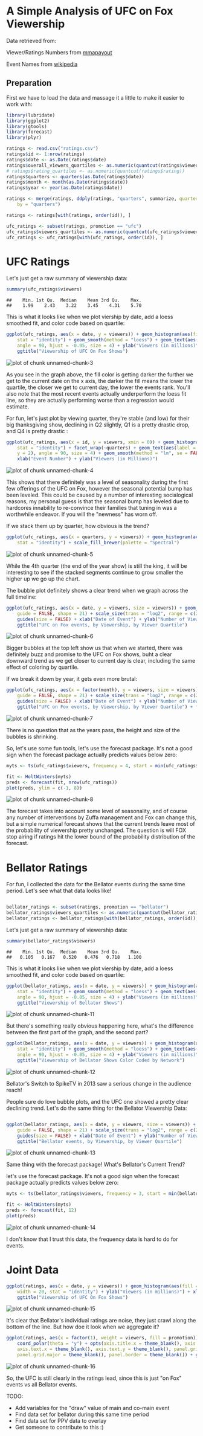 A Simple Analysis of UFC on Fox Viewership
========================================================

Data retrieved from:

Viewer/Ratings Numbers from [mmapayout](http://mmapayout.com/2014/04/ufc-on-fox-11-overnight-rating-1-99m-viewers/)

Event Names from [wikipedia](http://en.wikipedia.org/wiki/UFC_on_Fox)

## Preparation

First we have to load the data and massage it a little to make it easier to
work with:


```r
library(lubridate)
library(ggplot2)
library(gtools)
library(forecast)
library(plyr)

ratings <- read.csv("ratings.csv")
ratings$id <- 1:nrow(ratings)
ratings$date <- as.Date(ratings$date)
ratings$overall_viewers_quartiles <- as.numeric(quantcut(ratings$viewers))
# ratings$rating_quartiles <- as.numeric(quantcut(ratings$rating))
ratings$quarters <- quarters(as.Date(ratings$date))
ratings$month <- month(as.Date(ratings$date))
ratings$year <- year(as.Date(ratings$date))

ratings <- merge(ratings, ddply(ratings, "quarters", summarize, quarters.viewers = sum(viewers)), 
    by = "quarters")

ratings <- ratings[with(ratings, order(id)), ]

ufc_ratings <- subset(ratings, promotion == "ufc")
ufc_ratings$viewers_quartiles <- as.numeric(quantcut(ufc_ratings$viewers))
ufc_ratings <- ufc_ratings[with(ufc_ratings, order(id)), ]
```


UFC Ratings
===================

Let's just get a raw summary of viewership data:


```r
summary(ufc_ratings$viewers)
```

```
##    Min. 1st Qu.  Median    Mean 3rd Qu.    Max. 
##    1.99    2.43    3.22    3.45    4.31    5.70
```

This is what it looks like when we plot viership by date, add a loess smoothed fit, and color code based on quartile:


```r
ggplot(ufc_ratings, aes(x = date, y = viewers)) + geom_histogram(aes(fill = viewers_quartiles), 
    stat = "identity") + geom_smooth(method = "loess") + geom_text(aes(label = show), 
    angle = 90, hjust = -0.05, size = 4) + ylab("Viewers (in millions)") + xlab("Date of Show") + 
    ggtitle("Viewership of UFC On Fox Shows")
```

![plot of chunk unnamed-chunk-3](figure/unnamed-chunk-3.png) 


As you see in the graph above, the fill color is getting darker the further
we get to the current date on the x axis, the darker the fill means the lower
the quartile, the closer we get to current day, the lower the events rank. You'll
also note that the most recent events actually underperform the loess fit line,
so they are actually performing worse than a regression would estimate.

For fun, let's just plot by viewing quarter, they're stable (and low) for their 
big thanksgiving show, declining in Q2 slightly, Q1 is a pretty drastic drop, 
and Q4 is pretty drastic :


```r
ggplot(ufc_ratings, aes(x = id, y = viewers, xmin = 0)) + geom_histogram(aes(fill = viewers_quartiles), 
    stat = "identity") + facet_wrap(~quarters) + geom_text(aes(label = show, 
    y = 2), angle = 90, size = 4) + geom_smooth(method = "lm", se = FALSE) + 
    xlab("Event Number") + ylab("Viewers (in Millions)")
```

![plot of chunk unnamed-chunk-4](figure/unnamed-chunk-4.png) 


This shows that there definitely was a level of seasonality during the first few
offerings of the UFC on Fox, however the seasonal potential bump has been leveled.
This could be caused by a number of interesting socialogical reasons, my personal
guess is that the seasonal bump has leveled due to hardcores innability to 
re-convince their families that tuning in was a worthwhile endeavor. If you will
the "newness" has worn off.

If we stack them up by quarter, how obvious is the trend?


```r
ggplot(ufc_ratings, aes(x = quarters, y = viewers)) + geom_histogram(aes(fill = show), 
    stat = "identity") + scale_fill_brewer(palette = "Spectral")
```

![plot of chunk unnamed-chunk-5](figure/unnamed-chunk-5.png) 


While the 4th quarter (the end of the year show) is still the king, it will
be interesting to see if the stacked segments continue to grow smaller the higher
up we go up the chart.

The bubble plot definitely shows a clear trend when we graph across the 
full timeline:


```r
ggplot(ufc_ratings, aes(x = date, y = viewers, size = viewers)) + geom_point(aes(fill = factor(viewers_quartiles)), 
    guide = FALSE, shape = 21) + scale_size(trans = "log2", range = c(2, 20)) + 
    guides(size = FALSE) + xlab("Date of Event") + ylab("Number of Viewers (in millions)") + 
    ggtitle("UFC on Fox events, by Viewership, by Viewer Quartile")
```

![plot of chunk unnamed-chunk-6](figure/unnamed-chunk-6.png) 

Bigger bubbles at the top left show us that when we started, there was definitely
buzz and promise to the UFC on Fox shows, buht a clear downward trend as we get
closer to current day is clear, including the same effect of coloring by quartile.

If we break it down by year, it gets even more brutal:


```r
ggplot(ufc_ratings, aes(x = factor(month), y = viewers, size = viewers)) + geom_point(aes(fill = factor(viewers_quartiles)), 
    guide = FALSE, shape = 21) + scale_size(trans = "log2", range = c(2, 20)) + 
    guides(size = FALSE) + xlab("Date of Event") + ylab("Number of Viewers (in millions)") + 
    ggtitle("UFC on Fox events, by Viewership, by Viewer Quartile") + facet_wrap(~year)
```

![plot of chunk unnamed-chunk-7](figure/unnamed-chunk-7.png) 


There is no question that as the years pass, the height and size of the bubbles
is shrinking.

So, let's use some fun tools, let's use the forecast package. It's not a good
sign when the forecast package actually predicts values below zero:


```r
myts <- ts(ufc_ratings$viewers, frequency = 4, start = min(ufc_ratings$date))

fit <- HoltWinters(myts)
preds <- forecast(fit, nrow(ufc_ratings))
plot(preds, ylim = c(-1, 8))
```

![plot of chunk unnamed-chunk-8](figure/unnamed-chunk-8.png) 


The forecast takes into account some level of seasonality, and of course any 
number of interventions by Zuffa management and Fox can change this, but a 
simple numerical forecast shows that the current trends leave most of the 
probability of viewership pretty unchanged. The question is will FOX stop airing
if ratings hit the lower bound of the probability distribution of the forecast.

Bellator Ratings
==============================

For fun, I collected the data for the Bellator events during the same time
period. Let's see what that data looks like!


```r

bellator_ratings <- subset(ratings, promotion == "bellator")
bellator_ratings$viewers_quartiles <- as.numeric(quantcut(bellator_ratings$viewers))
bellator_ratings <- bellator_ratings[with(bellator_ratings, order(id)), ]
```


Let's just get a raw summary of viewership data:


```r
summary(bellator_ratings$viewers)
```

```
##    Min. 1st Qu.  Median    Mean 3rd Qu.    Max. 
##   0.105   0.167   0.520   0.476   0.718   1.100
```


This is what it looks like when we plot viership by date, add a loess smoothed fit, and color code based on quartile:


```r
ggplot(bellator_ratings, aes(x = date, y = viewers)) + geom_histogram(aes(fill = factor(viewers_quartiles)), 
    stat = "identity") + geom_smooth(method = "loess") + geom_text(aes(label = show), 
    angle = 90, hjust = -0.05, size = 4) + ylab("Viewers (in millions)") + xlab("Date of Show") + 
    ggtitle("Viewership of Bellator Shows")
```

![plot of chunk unnamed-chunk-11](figure/unnamed-chunk-11.png) 


But there's something really obvious happening here, what's the difference between the first 
part of the graph, and the second part? 



```r
ggplot(bellator_ratings, aes(x = date, y = viewers)) + geom_histogram(aes(fill = factor(network)), 
    stat = "identity") + geom_smooth(method = "loess") + geom_text(aes(label = show), 
    angle = 90, hjust = -0.05, size = 4) + ylab("Viewers (in millions)") + xlab("Date of Show") + 
    ggtitle("Viewership of Bellator Shows Color Coded by Network")
```

![plot of chunk unnamed-chunk-12](figure/unnamed-chunk-12.png) 


Bellator's Switch to SpikeTV in 2013 saw a serious change in the audience reach!

People sure do love bubble plots, and the UFC one showed a pretty clear
declining trend. Let's do the same thing for the Bellator Viewership
Data:



```r

ggplot(bellator_ratings, aes(x = date, y = viewers, size = viewers)) + geom_point(aes(fill = factor(viewers_quartiles)), 
    guide = FALSE, shape = 21) + scale_size(trans = "log2", range = c(2, 20)) + 
    guides(size = FALSE) + xlab("Date of Event") + ylab("Number of Viewers (in millions)") + 
    ggtitle("Bellator events, by Viewership, by Viewer Quartile")
```

![plot of chunk unnamed-chunk-13](figure/unnamed-chunk-13.png) 


Same thing with the forecast package! What's Bellator's Current Trend?

let's use the forecast package. It's not a good
sign when the forecast package actually predicts values below zero:


```r
myts <- ts(bellator_ratings$viewers, frequency = 3, start = min(bellator_ratings$date))

fit <- HoltWinters(myts)
preds <- forecast(fit, 12)
plot(preds)
```

![plot of chunk unnamed-chunk-14](figure/unnamed-chunk-14.png) 


I don't know that I trust this data, the frequency data is hard to do for events.

Joint Data
============================


```r
ggplot(ratings, aes(x = date, y = viewers)) + geom_histogram(aes(fill = promotion), 
    width = 20, stat = "identity") + ylab("Viewers (in millions)") + xlab("Date of Show") + 
    ggtitle("Viewership of UFC On Fox Shows")
```

![plot of chunk unnamed-chunk-15](figure/unnamed-chunk-15.png) 


It's clear that Bellator's individual ratings are noise, they
just crawl along the bottom of the line. But how doe it look
when we aggregate it?


```r
ggplot(ratings, aes(x = factor(1), weight = viewers, fill = promotion)) + geom_bar(width = 1) + 
    coord_polar(theta = "y") + opts(axis.title.x = theme_blank(), axis.title.y = theme_blank(), 
    axis.text.x = theme_blank(), axis.text.y = theme_blank(), panel.grid.minor = theme_blank(), 
    panel.grid.major = theme_blank(), panel.border = theme_blank()) + ggtitle("Bellator vs UFC Viewers")
```

![plot of chunk unnamed-chunk-16](figure/unnamed-chunk-16.png) 


So, the UFC is still clearly in the ratings lead, since this is just "on Fox" events
vs all Bellator events.

TODO:

* Add variables for the "draw" value of main and co-main event
* Find data set for bellator during this same time period
* Find data set for PPV data to overlay
* Get someone to contribute to this :)
